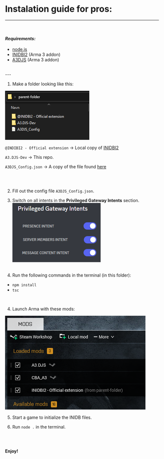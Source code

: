 # Instalation guide for pros:
--- 
<br>

#### _Requirements:_
* [node.js](https://nodejs.org/en/download/)
* [INIDBI2](https://steamcommunity.com/sharedfiles/filedetails/?id=1768992669&searchtext=INIDBI2) (Arma 3 addon)
* [A3DJS](https://steamcommunity.com/sharedfiles/filedetails/?id=2924824356)   (Arma 3 addon)
<br> 
---
<br>

1) Make a folder looking like this:

![Folder structure](gitReadMe/Folder-example.png)

`@INDIBI2 - Official extension` -> Local copy of [INIDBI2](https://steamcommunity.com/sharedfiles/filedetails/?id=1768992669&searchtext=INIDBI2)

`A3.DJS-Dev` -> This repo.

`A3DJS_Config.json` -> A copy of the file found [here](A3DJS_Config.json)

<br>
<br>

2) Fill out the config file `A3DJS_Config.json`.

5) Switch on all intents in the **Privileged Gateway Intents** section.<br>
![Alt text](gitReadMe/Gateway%20intents.png)<br><br>


3) Run the following commands in the terminal (in this folder):
* `npm install`
* `tsc`

<br>

4) Launch Arma with these mods:

![Mod selection](gitReadMe/mods.png)


5) Start a game to initialize the INIDB files.

5) Run `node .` in the terminal.

<br>
<br>

**Enjoy!**